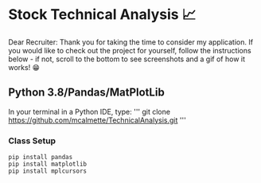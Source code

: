 # Stock Technical Analysis :chart_with_upwards_trend:

Dear Recruiter: Thank you for taking the time to consider my application. If you would like
to check out the project for yourself, follow the instructions below - if not, scroll to the 
bottom to see screenshots and a gif of how it works! :grin:


## Python 3.8/Pandas/MatPlotLib


In your terminal in a Python IDE, type: 
'''
git clone https://github.com/mcalmette/TechnicalAnalysis.git
'''

### Class Setup
```
pip install pandas
pip install matplotlib
pip install mplcursors
```
